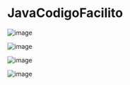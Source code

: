 # JavaCodigoFacilito

![image](https://github.com/user-attachments/assets/587dc519-9da9-4d99-af2a-837a6972bd12)

![image](https://github.com/user-attachments/assets/c770a44b-a588-441d-942e-fd94857bcd0d)

![image](https://github.com/user-attachments/assets/04790adf-45e4-48d6-90f6-e3e754558bc1)

![image](https://github.com/user-attachments/assets/e694b700-35d9-4c9a-8b0a-ce74aa94f9cb)
